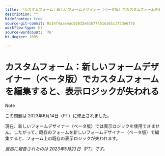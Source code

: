 ```yaml
---
title: 「カスタムフォーム：新しいフォームデザイナー（ベータ版）でカスタムフォームを編集すると、表示ロジックが失われる」
description: ""
hidefromtoc: true
source-git-commit: 9a14f4aaeeac02632e63b77451da61c173de6f7b
workflow-type: ht
source-wordcount: '76'
ht-degree: 100%

---
```



# カスタムフォーム：新しいフォームデザイナー（ベータ版）でカスタムフォームを編集すると、表示ロジックが失われる

>[!NOTE]
>
>この問題は 2023年6月14日（PT）に修正されました。

現在、新しいフォームデザイナー（ベータ版）では表示ロジックを使用できません。したがって、既存のフォームを新しいフォームデザイナー（ベータ版）で編集すると、フォーム上の既存の表示ロジックが失われます。

_最初に報告されたのは 2023年5月23日（PT）です。_

